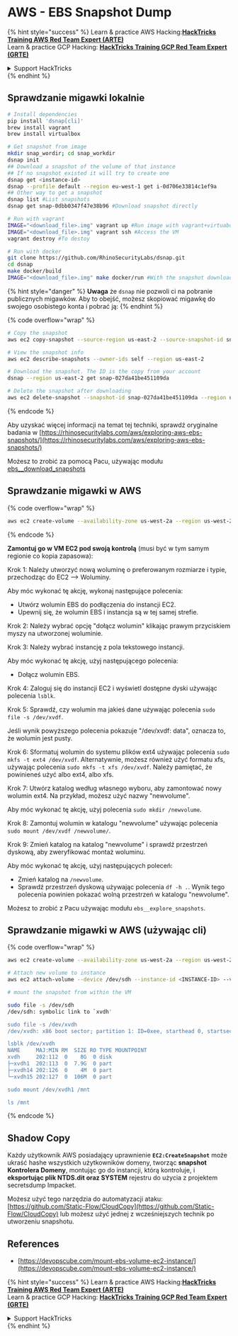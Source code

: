 # AWS - EBS Snapshot Dump

{% hint style="success" %}
Learn & practice AWS Hacking:<img src="../../../../.gitbook/assets/image (1) (1) (1).png" alt="" data-size="line">[**HackTricks Training AWS Red Team Expert (ARTE)**](https://training.hacktricks.xyz/courses/arte)<img src="../../../../.gitbook/assets/image (1) (1) (1).png" alt="" data-size="line">\
Learn & practice GCP Hacking: <img src="../../../../.gitbook/assets/image (2).png" alt="" data-size="line">[**HackTricks Training GCP Red Team Expert (GRTE)**<img src="../../../../.gitbook/assets/image (2).png" alt="" data-size="line">](https://training.hacktricks.xyz/courses/grte)

<details>

<summary>Support HackTricks</summary>

* Check the [**subscription plans**](https://github.com/sponsors/carlospolop)!
* **Join the** 💬 [**Discord group**](https://discord.gg/hRep4RUj7f) or the [**telegram group**](https://t.me/peass) or **follow** us on **Twitter** 🐦 [**@hacktricks\_live**](https://twitter.com/hacktricks_live)**.**
* **Share hacking tricks by submitting PRs to the** [**HackTricks**](https://github.com/carlospolop/hacktricks) and [**HackTricks Cloud**](https://github.com/carlospolop/hacktricks-cloud) github repos.

</details>
{% endhint %}

## Sprawdzanie migawki lokalnie
```bash
# Install dependencies
pip install 'dsnap[cli]'
brew install vagrant
brew install virtualbox

# Get snapshot from image
mkdir snap_wordir; cd snap_workdir
dsnap init
## Download a snapshot of the volume of that instance
## If no snapshot existed it will try to create one
dsnap get <instance-id>
dsnap --profile default --region eu-west-1 get i-0d706e33814c1ef9a
## Other way to get a snapshot
dsnap list #List snapshots
dsnap get snap-0dbb0347f47e38b96 #Download snapshot directly

# Run with vagrant
IMAGE="<download_file>.img" vagrant up #Run image with vagrant+virtuabox
IMAGE="<download_file>.img" vagrant ssh #Access the VM
vagrant destroy #To destoy

# Run with docker
git clone https://github.com/RhinoSecurityLabs/dsnap.git
cd dsnap
make docker/build
IMAGE="<download_file>.img" make docker/run #With the snapshot downloaded
```
{% hint style="danger" %}
**Uwaga** że `dsnap` nie pozwoli ci na pobranie publicznych migawków. Aby to obejść, możesz skopiować migawkę do swojego osobistego konta i pobrać ją:
{% endhint %}

{% code overflow="wrap" %}
```bash
# Copy the snapshot
aws ec2 copy-snapshot --source-region us-east-2 --source-snapshot-id snap-09cf5d9801f231c57 --destination-region us-east-2 --description "copy of snap-09cf5d9801f231c57"

# View the snapshot info
aws ec2 describe-snapshots --owner-ids self --region us-east-2

# Download the snapshot. The ID is the copy from your account
dsnap --region us-east-2 get snap-027da41be451109da

# Delete the snapshot after downloading
aws ec2 delete-snapshot --snapshot-id snap-027da41be451109da --region us-east-2
```
{% endcode %}

Aby uzyskać więcej informacji na temat tej techniki, sprawdź oryginalne badania w [https://rhinosecuritylabs.com/aws/exploring-aws-ebs-snapshots/](https://rhinosecuritylabs.com/aws/exploring-aws-ebs-snapshots/)

Możesz to zrobić za pomocą Pacu, używając modułu [ebs\_\_download\_snapshots](https://github.com/RhinoSecurityLabs/pacu/wiki/Module-Details#ebs__download_snapshots)

## Sprawdzanie migawki w AWS

{% code overflow="wrap" %}
```bash
aws ec2 create-volume --availability-zone us-west-2a --region us-west-2  --snapshot-id snap-0b49342abd1bdcb89
```
{% endcode %}

**Zamontuj go w VM EC2 pod swoją kontrolą** (musi być w tym samym regionie co kopia zapasowa):

Krok 1: Należy utworzyć nową woluminę o preferowanym rozmiarze i typie, przechodząc do EC2 –> Woluminy.

Aby móc wykonać tę akcję, wykonaj następujące polecenia:

* Utwórz wolumin EBS do podłączenia do instancji EC2.
* Upewnij się, że wolumin EBS i instancja są w tej samej strefie.

Krok 2: Należy wybrać opcję "dołącz wolumin" klikając prawym przyciskiem myszy na utworzonej woluminie.

Krok 3: Należy wybrać instancję z pola tekstowego instancji.

Aby móc wykonać tę akcję, użyj następującego polecenia:

* Dołącz wolumin EBS.

Krok 4: Zaloguj się do instancji EC2 i wyświetl dostępne dyski używając polecenia `lsblk`.

Krok 5: Sprawdź, czy wolumin ma jakieś dane używając polecenia `sudo file -s /dev/xvdf`.

Jeśli wynik powyższego polecenia pokazuje "/dev/xvdf: data", oznacza to, że wolumin jest pusty.

Krok 6: Sformatuj wolumin do systemu plików ext4 używając polecenia `sudo mkfs -t ext4 /dev/xvdf`. Alternatywnie, możesz również użyć formatu xfs, używając polecenia `sudo mkfs -t xfs /dev/xvdf`. Należy pamiętać, że powinieneś użyć albo ext4, albo xfs.

Krok 7: Utwórz katalog według własnego wyboru, aby zamontować nowy wolumin ext4. Na przykład, możesz użyć nazwy "newvolume".

Aby móc wykonać tę akcję, użyj polecenia `sudo mkdir /newvolume`.

Krok 8: Zamontuj wolumin w katalogu "newvolume" używając polecenia `sudo mount /dev/xvdf /newvolume/`.

Krok 9: Zmień katalog na katalog "newvolume" i sprawdź przestrzeń dyskową, aby zweryfikować montaż woluminu.

Aby móc wykonać tę akcję, użyj następujących poleceń:

* Zmień katalog na `/newvolume`.
* Sprawdź przestrzeń dyskową używając polecenia `df -h .`. Wynik tego polecenia powinien pokazać wolną przestrzeń w katalogu "newvolume".

Możesz to zrobić z Pacu używając modułu `ebs__explore_snapshots`.

## Sprawdzanie migawki w AWS (używając cli)

{% code overflow="wrap" %}
```bash
aws ec2 create-volume --availability-zone us-west-2a --region us-west-2 --snapshot-id <snap-0b49342abd1bdcb89>

# Attach new volume to instance
aws ec2 attach-volume --device /dev/sdh --instance-id <INSTANCE-ID> --volume-id <VOLUME-ID>

# mount the snapshot from within the VM

sudo file -s /dev/sdh
/dev/sdh: symbolic link to `xvdh'

sudo file -s /dev/xvdh
/dev/xvdh: x86 boot sector; partition 1: ID=0xee, starthead 0, startsector 1, 16777215 sectors, extended partition table (last)\011, code offset 0x63

lsblk /dev/xvdh
NAME     MAJ:MIN RM  SIZE RO TYPE MOUNTPOINT
xvdh     202:112  0    8G  0 disk
├─xvdh1  202:113  0  7.9G  0 part
├─xvdh14 202:126  0    4M  0 part
└─xvdh15 202:127  0  106M  0 part

sudo mount /dev/xvdh1 /mnt

ls /mnt
```
{% endcode %}

## Shadow Copy

Każdy użytkownik AWS posiadający uprawnienie **`EC2:CreateSnapshot`** może ukraść hashe wszystkich użytkowników domeny, tworząc **snapshot Kontrolera Domeny**, montując go do instancji, którą kontroluje, i **eksportując plik NTDS.dit oraz SYSTEM** rejestru do użycia z projektem secretsdump Impacket.

Możesz użyć tego narzędzia do automatyzacji ataku: [https://github.com/Static-Flow/CloudCopy](https://github.com/Static-Flow/CloudCopy) lub możesz użyć jednej z wcześniejszych technik po utworzeniu snapshotu.

## References

* [https://devopscube.com/mount-ebs-volume-ec2-instance/](https://devopscube.com/mount-ebs-volume-ec2-instance/)

{% hint style="success" %}
Learn & practice AWS Hacking:<img src="../../../../.gitbook/assets/image (1) (1) (1).png" alt="" data-size="line">[**HackTricks Training AWS Red Team Expert (ARTE)**](https://training.hacktricks.xyz/courses/arte)<img src="../../../../.gitbook/assets/image (1) (1) (1).png" alt="" data-size="line">\
Learn & practice GCP Hacking: <img src="../../../../.gitbook/assets/image (2).png" alt="" data-size="line">[**HackTricks Training GCP Red Team Expert (GRTE)**<img src="../../../../.gitbook/assets/image (2).png" alt="" data-size="line">](https://training.hacktricks.xyz/courses/grte)

<details>

<summary>Support HackTricks</summary>

* Check the [**subscription plans**](https://github.com/sponsors/carlospolop)!
* **Join the** 💬 [**Discord group**](https://discord.gg/hRep4RUj7f) or the [**telegram group**](https://t.me/peass) or **follow** us on **Twitter** 🐦 [**@hacktricks\_live**](https://twitter.com/hacktricks_live)**.**
* **Share hacking tricks by submitting PRs to the** [**HackTricks**](https://github.com/carlospolop/hacktricks) and [**HackTricks Cloud**](https://github.com/carlospolop/hacktricks-cloud) github repos.

</details>
{% endhint %}
